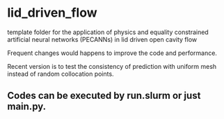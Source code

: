 # lid_driven_flow
template folder for the application of physics and equality constrained artificial neural networks (PECANNs) in lid driven open cavity flow

Frequent changes would happens to improve the code and performance.

Recent version is to test the consistency of prediction with uniform mesh instead of random collocation points.

## Codes can be executed by run.slurm or just main.py.
